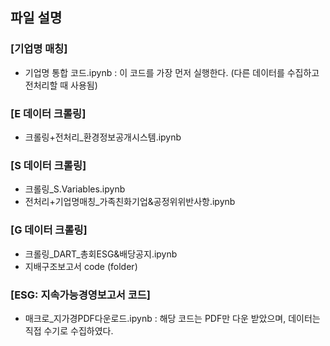 ## 파일 설명

### [기업명 매칭]
- 기업명 통합 코드.ipynb
: 이 코드를 가장 먼저 실행한다. (다른 데이터를 수집하고 전처리할 때 사용됨)
### [E 데이터 크롤링]
- 크롤링+전처리_환경정보공개시스템.ipynb
### [S 데이터 크롤링]
- 크롤링_S.Variables.ipynb
- 전처리+기업명매칭_가족친화기업&공정위위반사항.ipynb
### [G 데이터 크롤링]
- 크롤링_DART_총회ESG&배당공지.ipynb
- 지배구조보고서 code (folder)
### [ESG: 지속가능경영보고서 코드]
- 매크로_지가경PDF다운로드.ipynb
: 해당 코드는 PDF만 다운 받았으며, 데이터는 직접 수기로 수집하였다.
